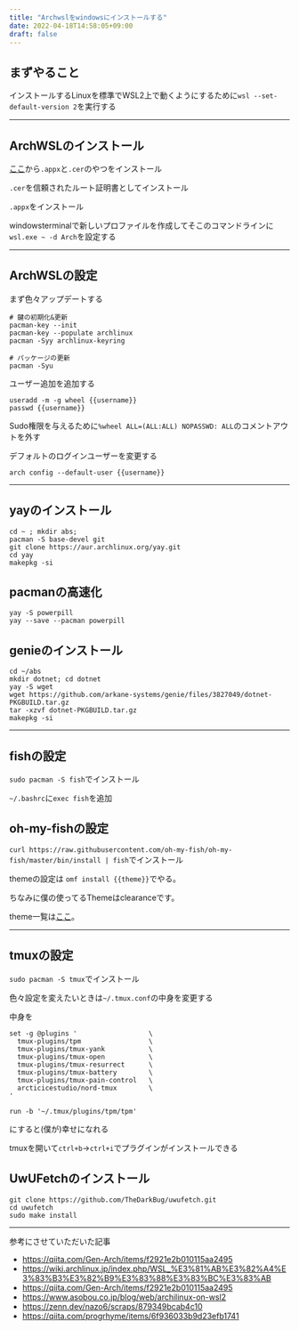 ```yaml
---
title: "Archwslをwindowsにインストールする"
date: 2022-04-18T14:58:05+09:00
draft: false
---
```


## まずやること

インストールするLinuxを標準でWSL2上で動くようにするために`wsl --set-default-version 2`を実行する

---

## ArchWSLのインストール

[ここ](https://github.com/yuk7/ArchWSL)から`.appx`と`.cer`のやつをインストール

`.cer`を信頼されたルート証明書としてインストール

`.appx`をインストール

windowsterminalで新しいプロファイルを作成してそこのコマンドラインに`wsl.exe ~ -d Arch`を設定する

---

## ArchWSLの設定

まず色々アップデートする
```shell
# 鍵の初期化&更新
pacman-key --init
pacman-key --populate archlinux
pacman -Syy archlinux-keyring

# パッケージの更新
pacman -Syu
```

ユーザー追加を追加する
```shell
useradd -m -g wheel {{username}}
passwd {{username}}
```

Sudo権限を与えるために`%wheel ALL=(ALL:ALL) NOPASSWD: ALL`のコメントアウトを外す

デフォルトのログインユーザーを変更する
```shell
arch config --default-user {{username}}
```

---

## yayのインストール

```shell
cd ~ ; mkdir abs;
pacman -S base-devel git
git clone https://aur.archlinux.org/yay.git
cd yay
makepkg -si
```

## pacmanの高速化

```shell
yay -S powerpill
yay --save --pacman powerpill
```

## genieのインストール

```shell
cd ~/abs
mkdir dotnet; cd dotnet
yay -S wget
wget https://github.com/arkane-systems/genie/files/3827049/dotnet-PKGBUILD.tar.gz
tar -xzvf dotnet-PKGBUILD.tar.gz
makepkg -si

```

---

## fishの設定

`sudo pacman -S fish`でインストール

`~/.bashrc`に`exec fish`を追加

## oh-my-fishの設定

`curl https://raw.githubusercontent.com/oh-my-fish/oh-my-fish/master/bin/install | fish`でインストール

themeの設定は `omf install {{theme}}`でやる。

ちなみに僕の使ってるThemeはclearanceです。

theme一覧は[ここ](https://github.com/oh-my-fish/oh-my-fish/blob/master/docs/Themes.md)。

---

## tmuxの設定

`sudo pacman -S tmux`でインストール

色々設定を変えたいときは`~/.tmux.conf`の中身を変更する

中身を
```
set -g @plugins '                  \
  tmux-plugins/tpm                 \
  tmux-plugins/tmux-yank           \
  tmux-plugins/tmux-open           \
  tmux-plugins/tmux-resurrect      \
  tmux-plugins/tmux-battery        \
  tmux-plugins/tmux-pain-control   \
  arcticicestudio/nord-tmux        \
'

run -b '~/.tmux/plugins/tpm/tpm'

```
にすると(僕が)幸せになれる

tmuxを開いて`ctrl+b`→`ctrl+i`でプラグインがインストールできる

## UwUFetchのインストール

```shell
git clone https://github.com/TheDarkBug/uwufetch.git
cd uwufetch
sudo make install
```

---

参考にさせていただいた記事

- https://qiita.com/Gen-Arch/items/f2921e2b010115aa2495
- https://wiki.archlinux.jp/index.php/WSL_%E3%81%AB%E3%82%A4%E3%83%B3%E3%82%B9%E3%83%88%E3%83%BC%E3%83%AB
- https://qiita.com/Gen-Arch/items/f2921e2b010115aa2495
- https://www.asobou.co.jp/blog/web/archilinux-on-wsl2
- https://zenn.dev/nazo6/scraps/879349bcab4c10
- https://qiita.com/progrhyme/items/6f936033b9d23efb1741